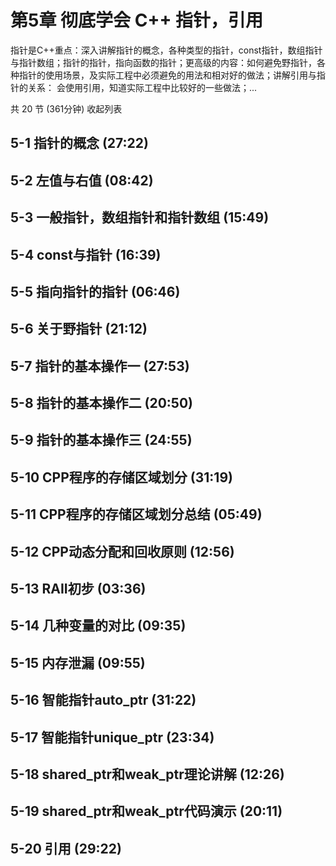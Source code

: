 # 第5章 彻底学会 C++ 指针，引用
指针是C++重点：深入讲解指针的概念，各种类型的指针，const指针，数组指针与指针数组；指针的指针，指向函数的指针；更高级的内容：如何避免野指针，各种指针的使用场景，及实际工程中必须避免的用法和相对好的做法；讲解引用与指针的关系： 会使用引用，知道实际工程中比较好的一些做法；...

共 20 节 (361分钟) 收起列表

## 5-1 指针的概念 (27:22)
## 5-2 左值与右值 (08:42)
## 5-3 一般指针，数组指针和指针数组 (15:49)
## 5-4 const与指针 (16:39)
## 5-5 指向指针的指针 (06:46)
## 5-6 关于野指针 (21:12)
## 5-7 指针的基本操作一 (27:53)
## 5-8 指针的基本操作二 (20:50)
## 5-9 指针的基本操作三 (24:55)
## 5-10 CPP程序的存储区域划分 (31:19)
## 5-11 CPP程序的存储区域划分总结 (05:49)
## 5-12 CPP动态分配和回收原则 (12:56)
## 5-13 RAII初步 (03:36)
## 5-14 几种变量的对比 (09:35)
## 5-15 内存泄漏 (09:55)
## 5-16 智能指针auto_ptr (31:22)
## 5-17 智能指针unique_ptr (23:34)
## 5-18 shared_ptr和weak_ptr理论讲解 (12:26)
## 5-19 shared_ptr和weak_ptr代码演示 (20:11)
## 5-20 引用 (29:22)